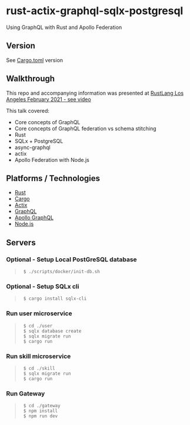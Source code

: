 # rust-actix-graphql-sqlx-postgresql
Using GraphQL with Rust and Apollo Federation

## Version
See [Cargo.toml](Cargo.toml) version

## Walkthrough
This repo and accompanying information was presented at [RustLang Los Angeles February 2021 - see video](https://youtu.be/hMIL12Mj7Pw)

This talk covered:
- Core concepts of GraphQL
- Core concepts of GraphQL federation vs schema stitching
- Rust
- SQLx + PostgreSQL
- async-graphql
- actix
- Apollo Federation with Node.js

## Platforms / Technologies
* [Rust](https://www.rust-lang.org/en-US/)
* [Cargo](https://doc.rust-lang.org/cargo/)
* [Actix](https://actix.rs/)
* [GraphQL](https://graphql.org/)
* [Apollo GraphQL](https://www.apollographql.com/)
* [Node.js](https://nodejs.org/en/)



## Servers
### Optional - Setup Local PostGreSQL database
>      $ ./scripts/docker/init-db.sh

### Optional - Setup SQLx cli
>      $ cargo install sqlx-cli

### Run user microservice
>      $ cd ./user
>      $ sqlx database create
>      $ sqlx migrate run
>      $ cargo run

### Run skill microservice
>      $ cd ./skill
>      $ sqlx migrate run
>      $ cargo run

### Run Gateway
>      $ cd ./gateway
>      $ npm install
>      $ npm run dev


